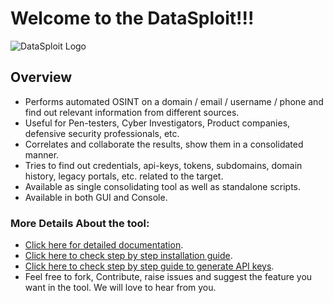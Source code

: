 # Welcome to the DataSploit!!!
![DataSploit Logo](https://github.com/nkpanda/datasploit/blob/master/DataSploit_logo.png)
## Overview

* Performs automated OSINT on a domain / email / username / phone and find out relevant information from different sources. 
* Useful for Pen-testers, Cyber Investigators, Product companies, defensive security professionals, etc. 
* Correlates and collaborate the results, show them in a consolidated manner. 
* Tries to find out credentials, api-keys, tokens, subdomains, domain history, legacy portals, etc. related to the target.
* Available as single consolidating tool as well as standalone scripts. 
* Available in both GUI and Console.

### More Details About the tool:
* [Click here for detailed documentation](https://github.com/nkpanda/datasploit/wiki).
* [Click here to check step by step installation guide](https://github.com/nkpanda/datasploit/wiki/Setup-Guide).
* [Click here to check step by step guide to generate API keys](https://github.com/nkpanda/datasploit/wiki/API-Generation).
* Feel free to fork, Contribute, raise issues and suggest the feature you want in the tool. We will love to hear from you.
